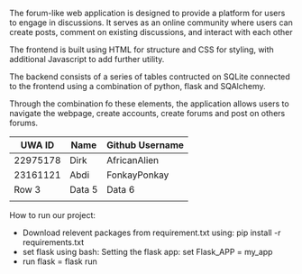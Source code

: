 
The forum-like web application is designed to provide a platform for users to engage in discussions.  It serves as an online community where users can create posts, comment on existing discussions, and interact with each other 

The frontend is built using HTML for structure and CSS for styling, with additional Javascript to add further utility.

The backend consists of a series of tables contructed on SQLite connected to the frontend using a combination of python, flask and SQAlchemy.

Through the combination fo these elements, the application allows users to navigate the webpage, create accounts, create forums and post on others forums.



|   UWA ID    |   Name   | Github Username |
|-------------|----------|----------       |
|  22975178   |   Dirk   | AfricanAlien    |
|  23161121   |   Abdi   | FonkayPonkay    |
| Row 3       | Data 5   | Data 6          |
|             |          |                 |



How to run our project:

- Download relevent packages from requirement.txt using: pip install -r requirements.txt
- set flask using bash:
   Setting the flask app: set Flask_APP = my_app
- run flask = flask run

